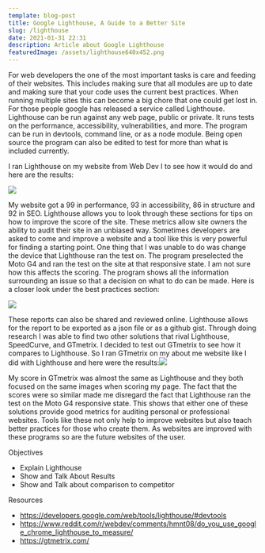 ```yaml
---
template: blog-post
title: Google Lighthouse, A Guide to a Better Site
slug: /lighthouse
date: 2021-01-31 22:31
description: Article about Google Lighthouse
featuredImage: /assets/lighthouse640x452.png
---
```

<!--StartFragment-->

For web developers the one of the most important tasks is care and feeding of their websites. This includes making sure that all modules are up to date and making sure that your code uses the current best practices. When running multiple sites this can become a big chore that one could get lost in. For those people google has released a service called Lighthouse. Lighthouse can be run against any web page, public or private. It runs tests on the performance, accessibility, vulnerabilities, and more. The program can be run in devtools, command line, or as a node module. Being open source the program can also be edited to test for more than what is included currently.

I ran Lighthouse on my website from Web Dev I to see how it would do and here are the results:

![](https://lh6.googleusercontent.com/RjLqzNmyWl_0sgNH1QKgFalAPPL7gyEiO0cJj_D3_ymo4cImwcxcuSOe6vOp9byGxFQDKq2Le8MXXtyvRhVcD4hjg9suSCTvpY-8vqRuLnlleR3ABjTTWZaJ_o3kFD63Jn9lb2C7)

My website got a 99 in performance, 93 in accessibility, 86 in structure and 92 in SEO. Lighthouse allows you to look through these sections for tips on how to improve the score of the site. These metrics allow site owners the ability to audit their site in an unbiased way. Sometimes developers are asked to come and improve a website and a tool like this is very powerful for finding a starting point. One thing that I was unable to do was change the device that Lighthouse ran the test on. The program preselected the Moto G4 and ran the test on the site at that responsive state. I am not sure how this affects the scoring. The program shows all the information surrounding an issue so that a decision on what to do can be made. Here is a closer look under the best practices section:

![](https://lh5.googleusercontent.com/z_kEmEeVAEMNnteuApk69_HFgKvMPsZINPGwMxwX5HmpeSDaIXKlf0rdYHEaMJX7to4qBx-ysRjmXyqHz4XK5Qe0CBEMdg4R7xO55ilHqBJp3ajJQRkDnTpRI__dsudyrGrLWooA)

These reports can also be shared and reviewed online. Lighthouse allows for the report to be exported as a json file or as a github gist. Through doing research I was able to find two other solutions that rival Lighthouse, SpeedCurve, and GTmetrix. I decided to test out GTmetrix to see how it compares to Lighthouse. So I ran GTmetrix on my about me website like I did with Lighthouse and here were the results:![](https://lh4.googleusercontent.com/WHjNYXNgn5qlv0zWjcWAYWAXiP_bOSLsqU2jD2d6Xla-0WPzQHninAO9o31s-P_nQBHQ9o9hHzk2bSFeCF8EJjCrsjB2kN_rvMkz-ojpVIyCMCTE92u0eBH9amfk5Qm6-G7jieBT)

My score in GTmetrix was almost the same as Lighthouse and they both focused on the same images when scoring my page. The fact that the scores were so similar made me disregard the fact that Lighthouse ran the test on the Moto G4 responsive state. This shows that either one of these solutions provide good metrics for auditing personal or professional websites. Tools like these not only help to improve websites but also teach better practices for those who create them. As websites are improved with these programs so are the future websites of the user.



Objectives

* Explain Lighthouse
* Show and Talk About Results
* Show and Talk about comparison to competitor

Resources

* <https://developers.google.com/web/tools/lighthouse/#devtools>
* <https://www.reddit.com/r/webdev/comments/hmnt08/do_you_use_google_chrome_lighthouse_to_measure/>
* <https://gtmetrix.com/>

<!--EndFragment-->